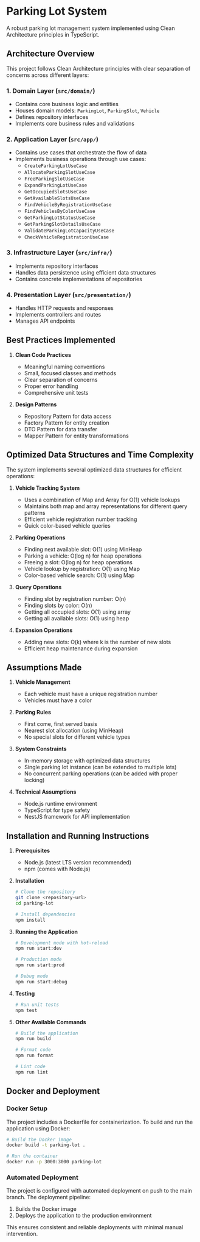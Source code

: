 # Parking Lot System

A robust parking lot management system implemented using Clean Architecture principles in TypeScript.

## Architecture Overview

This project follows Clean Architecture principles with clear separation of concerns across different layers:

### 1. Domain Layer (`src/domain/`)
- Contains core business logic and entities
- Houses domain models: `ParkingLot`, `ParkingSlot`, `Vehicle`
- Defines repository interfaces
- Implements core business rules and validations

### 2. Application Layer (`src/app/`)
- Contains use cases that orchestrate the flow of data
- Implements business operations through use cases:
  - `CreateParkingLotUseCase`
  - `AllocateParkingSlotUseCase`
  - `FreeParkingSlotUseCase`
  - `ExpandParkingLotUseCase`
  - `GetOccupiedSlotsUseCase`
  - `GetAvailableSlotsUseCase`
  - `FindVehicleByRegistrationUseCase`
  - `FindVehiclesByColorUseCase`
  - `GetParkingLotStatusUseCase`
  - `GetParkingSlotDetailsUseCase`
  - `ValidateParkingLotCapacityUseCase`
  - `CheckVehicleRegistrationUseCase`

### 3. Infrastructure Layer (`src/infra/`)
- Implements repository interfaces
- Handles data persistence using efficient data structures
- Contains concrete implementations of repositories

### 4. Presentation Layer (`src/presentation/`)
- Handles HTTP requests and responses
- Implements controllers and routes
- Manages API endpoints

## Best Practices Implemented

1. **Clean Code Practices**
   - Meaningful naming conventions
   - Small, focused classes and methods
   - Clear separation of concerns
   - Proper error handling
   - Comprehensive unit tests

3. **Design Patterns**
   - Repository Pattern for data access
   - Factory Pattern for entity creation
   - DTO Pattern for data transfer
   - Mapper Pattern for entity transformations

## Optimized Data Structures and Time Complexity

The system implements several optimized data structures for efficient operations:

1. **Vehicle Tracking System**
   - Uses a combination of Map and Array for O(1) vehicle lookups
   - Maintains both map and array representations for different query patterns
   - Efficient vehicle registration number tracking
   - Quick color-based vehicle queries

2. **Parking Operations**
   - Finding next available slot: O(1) using MinHeap
   - Parking a vehicle: O(log n) for heap operations
   - Freeing a slot: O(log n) for heap operations
   - Vehicle lookup by registration: O(1) using Map
   - Color-based vehicle search: O(1) using Map

3. **Query Operations**
   - Finding slot by registration number: O(n)
   - Finding slots by color: O(n)
   - Getting all occupied slots: O(1) using array
   - Getting all available slots: O(1) using heap

4. **Expansion Operations**
   - Adding new slots: O(k) where k is the number of new slots
   - Efficient heap maintenance during expansion

## Assumptions Made

1. **Vehicle Management**
   - Each vehicle must have a unique registration number
   - Vehicles must have a color

2. **Parking Rules**
   - First come, first served basis
   - Nearest slot allocation (using MinHeap)
   - No special slots for different vehicle types

3. **System Constraints**
   - In-memory storage with optimized data structures
   - Single parking lot instance (can be extended to multiple lots)
   - No concurrent parking operations (can be added with proper locking)

4. **Technical Assumptions**
   - Node.js runtime environment
   - TypeScript for type safety
   - NestJS framework for API implementation

## Installation and Running Instructions

1. **Prerequisites**
   - Node.js (latest LTS version recommended)
   - npm (comes with Node.js)

2. **Installation**
   ```bash
   # Clone the repository
   git clone <repository-url>
   cd parking-lot

   # Install dependencies
   npm install
   ```

3. **Running the Application**
   ```bash
   # Development mode with hot-reload
   npm run start:dev

   # Production mode
   npm run start:prod

   # Debug mode
   npm run start:debug
   ```

4. **Testing**
   ```bash
   # Run unit tests
   npm test
   ```

5. **Other Available Commands**
   ```bash
   # Build the application
   npm run build

   # Format code
   npm run format

   # Lint code
   npm run lint
   ```

## Docker and Deployment

### Docker Setup
The project includes a Dockerfile for containerization. To build and run the application using Docker:

```bash
# Build the Docker image
docker build -t parking-lot .

# Run the container
docker run -p 3000:3000 parking-lot
```

### Automated Deployment
The project is configured with automated deployment on push to the main branch. The deployment pipeline:
1. Builds the Docker image
3. Deploys the application to the production environment

This ensures consistent and reliable deployments with minimal manual intervention.
